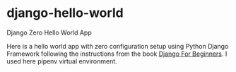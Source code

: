 # django-hello-world
Django Zero Hello World App

Here is a hello world app with zero configuration setup using Python Django Framework following the instructions from the book [Django For Beginners](https://djangoforbeginners.com/). I used here pipenv virtual environment.
